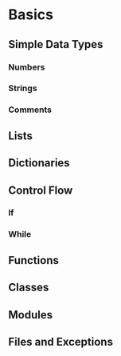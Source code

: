 


# Basics

## Simple Data Types
### Numbers
### Strings
### Comments

## Lists
## Dictionaries

## Control Flow
### If
### While

## Functions
## Classes
## Modules
## Files and Exceptions